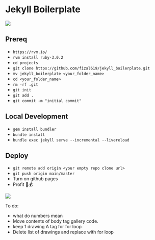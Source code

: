 # Jekyll Boilerplate

![](https://media4.giphy.com/media/XCySRAv55S4hMviZfw/200w.gif?cid=6c09b952oebp6y3fc6j5r5oj42dud2x5rg8g18t4uj8e8826&ep=v1_gifs_search&rid=200w.gif&ct=g)

## Prereq

- `https://rvm.io/`
- `rvm install ruby-3.0.2`
- `cd projects`
- `git clone https://github.com/fizal619/jekyll_boilerplate.git`
- `mv jekyll_boilerplate <your_folder_name>`
- `cd <your_folder_name>`
- `rm -rf .git`
- `git init`
- `git add .`
- `git commit -m "initial commit"`

## Local Development
- `gem install bundler`
- `bundle install`
- `bundle exec jekyll serve --incremental --livereload`

## Deploy
- `git remote add origin <your empty repo clone url>`
- `git push origin main/master`
- Turn on github pages
- Profit 🤑💰

![](https://www.gifcen.com/wp-content/uploads/2022/04/bully-maguire-dancing-gif-2.gif)




To do:
- what do numbers mean
- Move contents of body tag gallery code. 
- keep 1 drawing A tag for for loop
- Delete list of drawings and replace with for loop
